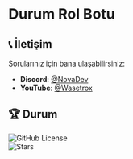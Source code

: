 # Durum Rol Botu

## 📞 İletişim

Sorularınız için bana ulaşabilirsiniz:  
- **Discord**: [@NovaDev](https://discord.gg/novadev)  
- **YouTube**: [@Wasetrox](https://youtube.com/@Wasetrox)  

## 🏆 Durum

![GitHub License](https://img.shields.io/badge/license-MIT-blue.svg)  
![Stars](https://img.shields.io/github/stars/wasetrox/v14-temiz-altyapi?style=social)  
